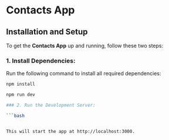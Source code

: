 
# Contacts App

## Installation and Setup

To get the **Contacts App** up and running, follow these two steps:

### 1. Install Dependencies: ###
Run the following command to install all required dependencies:

```bash
npm install

npm run dev

### 2. Run the Development Server:

```bash


This will start the app at http://localhost:3000.



